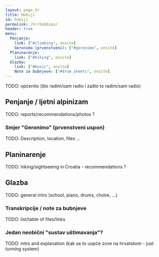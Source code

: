 ```yaml
---
layout: page_hr
title: Hobiji
id: hobiji
permalink: /hr/hobbies/
header: true
menu:
  Penjanje:
    link: ["#climbing", onsite]
    Geronimo (prvenstveni): ["#geronimo", onsite]
  Planinarenje:
    link: ["#hiking", onsite]
  Glazba:
    link: ["#music", onsite]
    Note za bubnjeve: ["#drum_sheets", onsite]
---
```

TODO: općenito (što radim/sam radio i zašto to radim/sam radio)

## Penjanje / ljetni alpinizam <a name="climbing"></a>

TODO: reports/recommendations/photos ?

### Smjer "Geronimo" (prvenstveni uspon) <a name="geronimo"></a>

TODO: Description, location, files ...

## Planinarenje <a name="hiking"></a>

TODO: hiking/sightseeing in Croatia - recommendations ?

## Glazba <a name="music"></a>

TODO: general intro (school, piano, drums, choire, ...)

### Transkripcije / note za bubnjeve <a name="drum_sheets"></a>

TODO: list/table of files/links

### Jedan neobični "sustav uštimavanja"?

TODO: intro and explanation (kak se to uopće zove na hrvatskom - just tunning system)
